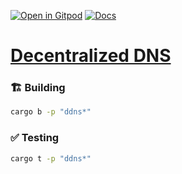 [![Open in Gitpod](https://img.shields.io/badge/Open_in-Gitpod-white?logo=gitpod)](https://gitpod.io/#FOLDER=ddns/https://github.com/gear-foundation/dapps)
[![Docs](https://img.shields.io/github/actions/workflow/status/gear-foundation/dapps/contracts.yml?logo=rust&label=docs)](https://dapps.gear.rs/ddns_io)

# [Decentralized DNS](https://wiki.gear-tech.io/docs/examples/Infra/dein)

### 🏗️ Building

```sh
cargo b -p "ddns*"
```

### ✅ Testing

```sh
cargo t -p "ddns*"
```
